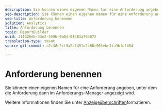 ```yaml
---
description: Sie können einen eigenen Namen für eine Anforderung angeben, unter dem die Anforderung dann im Anforderungs-Manager angezeigt wird.
seo-description: Sie können einen eigenen Namen für eine Anforderung angeben, unter dem die Anforderung dann im Anforderungs-Manager angezeigt wird.
seo-title: Anforderung benennen
solution: Analytics
title: Anforderung benennen
topic: ReportBuilder
uuid: 111326eb-33e2-490b-9a04-0f481a70e072
translation-type: tm+mt
source-git-commit: a2c38c2cf3a2c1451e2c60e003ebe1fa9bfd145d

---
```



# Anforderung benennen

Sie können einen eigenen Namen für eine Anforderung angeben, unter dem die Anforderung dann im Anforderungs-Manager angezeigt wird.

Weitere Informationen finden Sie unter [Anzeigeüberschriften](../../../analyze/report-builder/layout/t-format-display-headers.md#task_45C7C4938C2C47FCB02634A1248AA831)formatieren.
